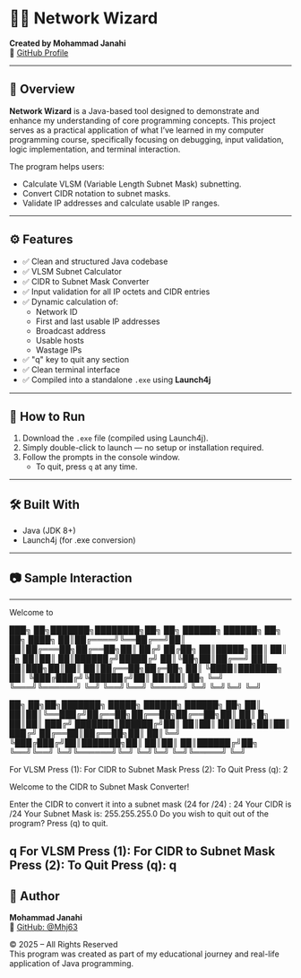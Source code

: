 # 🧙‍♂️ Network Wizard

**Created by Mohammad Janahi**  
🔗 [GitHub Profile](https://github.com/Mhj63)

---

## 📌 Overview

**Network Wizard** is a Java-based tool designed to demonstrate and enhance my understanding of core programming concepts. This project serves as a practical application of what I’ve learned in my computer programming course, specifically focusing on debugging, input validation, logic implementation, and terminal interaction.

The program helps users:
- Calculate VLSM (Variable Length Subnet Mask) subnetting.
- Convert CIDR notation to subnet masks.
- Validate IP addresses and calculate usable IP ranges.

---

## ⚙️ Features

- ✅ Clean and structured Java codebase
- ✅ VLSM Subnet Calculator
- ✅ CIDR to Subnet Mask Converter
- ✅ Input validation for all IP octets and CIDR entries
- ✅ Dynamic calculation of:
  - Network ID
  - First and last usable IP addresses
  - Broadcast address
  - Usable hosts
  - Wastage IPs
- ✅ "q" key to quit any section
- ✅ Clean terminal interface
- ✅ Compiled into a standalone `.exe` using **Launch4j**

---

## 🚀 How to Run

1. Download the `.exe` file (compiled using Launch4j).
2. Simply double-click to launch — no setup or installation required.
3. Follow the prompts in the console window.
   - To quit, press `q` at any time.

---

## 🛠️ Built With

- Java (JDK 8+)
- Launch4j (for .exe conversion)

---

## 📷 Sample Interaction

---

Welcome to

███╗   ██╗███████╗████████╗██╗    ██╗ ██████╗ ██████╗ ██╗  ██╗
████╗  ██║██╔════╝╚══██╔══╝██║    ██║██╔═══██╗██╔══██╗██║ ██╔╝
██╔██╗ ██║█████╗     ██║   ██║ █╗ ██║██║   ██║██████╔╝█████╔╝
██║╚██╗██║██╔══╝     ██║   ██║███╗██║██║   ██║██╔══██╗██╔═██╗
██║ ╚████║███████╗   ██║   ╚███╔███╔╝╚██████╔╝██║  ██║██║  ██╗
╚═╝  ╚═══╝╚══════╝   ╚═╝    ╚══╝╚══╝  ╚═════╝ ╚═╝  ╚═╝╚═╝  ╚═╝


██╗    ██╗██╗███████╗ █████╗ ██████╗ ██████╗ ██╗
██║    ██║██║╚══███╔╝██╔══██╗██╔══██╗██╔══██╗██║
██║ █╗ ██║██║  ███╔╝ ███████║██████╔╝██║  ██║██║
██║███╗██║██║ ███╔╝  ██╔══██║██╔══██╗██║  ██║╚═╝
╚███╔███╔╝██║███████╗██║  ██║██║  ██║██████╔╝██╗
 ╚══╝╚══╝ ╚═╝╚══════╝╚═╝  ╚═╝╚═╝  ╚═╝╚═════╝ ╚═╝
 


For VLSM Press (1):
For CIDR to Subnet Mask Press (2):
To Quit Press (q):
2

Welcome to the CIDR to Subnet Mask Converter!

Enter the CIDR to convert it into a subnet mask (24 for /24) :
24
Your CIDR is /24
Your Subnet Mask is: 255.255.255.0
Do you wish to quit out of the program?
Press (q) to quit.

q
For VLSM Press (1):
For CIDR to Subnet Mask Press (2):
To Quit Press (q):
q
---

## 👤 Author

**Mohammad Janahi**  
🔗 [GitHub: @Mhj63](https://github.com/Mhj63)

© 2025 – All Rights Reserved  
This program was created as part of my educational journey and real-life application of Java programming.


